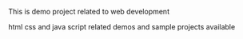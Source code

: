 This is demo project related to web development 

html css and java script related demos and sample projects available
